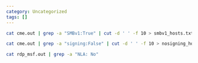 ```yaml
---
category: Uncategorized
tags: []
---
```

~~~bash
cat cme.out | grep -a "SMBv1:True" | cut -d ' ' -f 10 > smbv1_hosts.txt
~~~

~~~bash
cat cme.out | grep -a "signing:False" | cut -d ' ' -f 10 > nosigning_hosts.txt
~~~

~~~bash
cat rdp_msf.out | grep -a "NLA: No"
~~~

